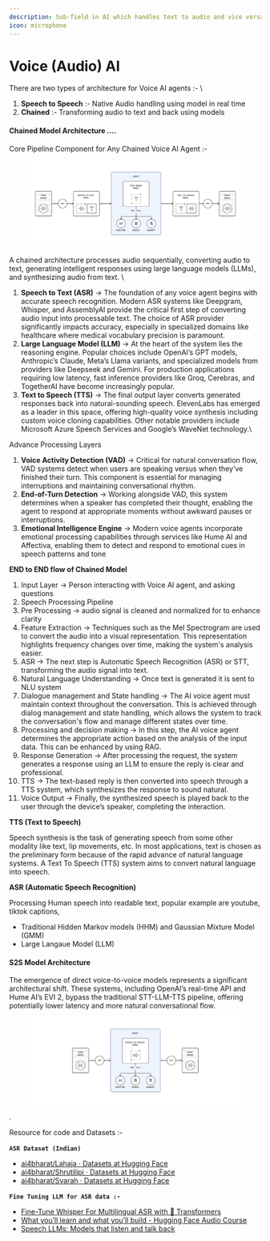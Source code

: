 ```yaml
---
description: Sub-field in AI which handles text to audio and vice versa ....
icon: microphone
---
```


# Voice (Audio) AI





There are two types of architecture for Voice AI agents :- \


1. **Speech to Speech** :- Native Audio handling using model in real time&#x20;
2. **Chained** :- Transforming audio to text and back using models&#x20;

#### Chained Model Architecture ....&#x20;

Core Pipeline Component for Any Chained Voice AI Agent :-&#x20;

<figure><img src="../.gitbook/assets/unknown.png" alt=""><figcaption></figcaption></figure>

A chained architecture processes audio sequentially, converting audio to text, generating intelligent responses using large language models (LLMs), and synthesizing audio from text. \


1. **Speech to Text (ASR)** → The foundation of any voice agent begins with accurate speech recognition. Modern ASR systems like Deepgram, Whisper, and AssemblyAI provide the critical first step of converting audio input into processable text. The choice of ASR provider significantly impacts accuracy, especially in specialized domains like healthcare where medical vocabulary precision is paramount.&#x20;
2. **Large Language Model (LLM)** → At the heart of the system lies the reasoning engine. Popular choices include OpenAI’s GPT models, Anthropic’s Claude, Meta’s Llama variants, and specialized models from providers like Deepseek and Gemini. For production applications requiring low latency, fast inference providers like Groq, Cerebras, and TogetherAI have become increasingly popular.
3. **Text to Speech (TTS)** → The final output layer converts generated responses back into natural-sounding speech. ElevenLabs has emerged as a leader in this space, offering high-quality voice synthesis including custom voice cloning capabilities. Other notable providers include Microsoft Azure Speech Services and Google’s WaveNet technology.\


Advance Processing Layers

1. **Voice Activity Detection (VAD)** → Critical for natural conversation flow, VAD systems detect when users are speaking versus when they’ve finished their turn. This component is essential for managing interruptions and maintaining conversational rhythm.
2. **End-of-Turn Detection** → Working alongside VAD, this system determines when a speaker has completed their thought, enabling the agent to respond at appropriate moments without awkward pauses or interruptions.
3. **Emotional Intelligence Engine** → Modern voice agents incorporate emotional processing capabilities through services like Hume AI and Affectiva, enabling them to detect and respond to emotional cues in speech patterns and tone

**END to END flow of Chained Model**

1. Input Layer → Person interacting with Voice AI agent, and asking questions&#x20;
2. Speech Processing Pipeline&#x20;
3. Pre Processing → audio signal is cleaned and normalized for to enhance clarity&#x20;
4. Feature Extraction → Techniques such as the Mel Spectrogram are used to convert the audio into a visual representation. This representation highlights frequency changes over time, making the system's analysis easier.
5. ASR → The next step is Automatic Speech Recognition (ASR) or STT, transforming the audio signal into text.&#x20;
6. Natural Language Understanding → Once text is generated it is sent to NLU system
7. Dialogue management and State handling →  The AI voice agent must maintain context throughout the conversation. This is achieved through dialog management and state handling, which allows the system to track the conversation's flow and manage different states over time.&#x20;
8. Processing and decision making → In this step, the AI voice agent determines the appropriate action based on the analysis of the input data. This can be enhanced by using RAG.
9. Response Generation → After processing the request, the system generates a response using an LLM to ensure the reply is clear and professional.
10. TTS → The text-based reply is then converted into speech through a TTS system, which synthesizes the response to sound natural.
11. Voice Output → Finally, the synthesized speech is played back to the user through the device’s speaker, completing the interaction.&#x20;



**TTS (Text to Speech)**&#x20;

Speech synthesis is the task of generating speech from some other modality like text, lip movements, etc. In most applications, text is chosen as the preliminary form because of the rapid advance of natural language systems. A Text To Speech (TTS) system aims to convert natural language into speech.





**ASR (Automatic Speech Recognition)**&#x20;

Processing Human speech into readable text, popular example are youtube, tiktok captions,&#x20;

* Traditional Hidden Markov models (HHM) and Gaussian Mixture Model (GMM)
* Large Langaue Model (LLM)















#### S2S Model Architecture&#x20;

The emergence of direct voice-to-voice models represents a significant architectural shift. These systems, including OpenAI’s real-time API and Hume AI’s EVI 2, bypass the traditional STT-LLM-TTS pipeline, offering potentially lower latency and more natural conversational flow.

<figure><img src="../.gitbook/assets/unknown (1).png" alt=""><figcaption></figcaption></figure>

.





Resource for code and Datasets :-&#x20;

**`ASR Dataset (Indian)`**&#x20;

* [ai4bharat/Lahaja · Datasets at Hugging Face](https://huggingface.co/datasets/ai4bharat/Lahaja)&#x20;
* [ai4bharat/Shrutilipi · Datasets at Hugging Face](https://huggingface.co/datasets/ai4bharat/Shrutilipi)
* [ai4bharat/Svarah · Datasets at Hugging Face](https://huggingface.co/datasets/ai4bharat/Svarah)

**`Fine Tuning LLM for ASR data :-`**&#x20;

* [Fine-Tune Whisper For Multilingual ASR with 🤗 Transformers](https://huggingface.co/blog/fine-tune-whisper)&#x20;
* [What you’ll learn and what you’ll build - Hugging Face Audio Course](https://huggingface.co/learn/audio-course/chapter5/introduction)&#x20;
* [Speech LLMs: Models that listen and talk back](https://www.youtube.com/watch?v=MyxgEx4_Moo)

